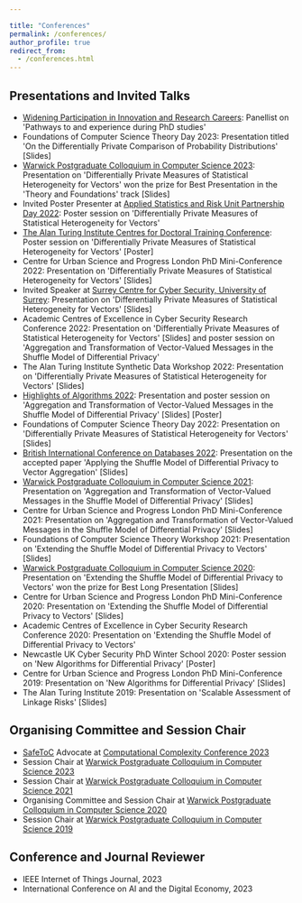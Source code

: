```yaml
---

title: "Conferences"
permalink: /conferences/
author_profile: true
redirect_from: 
  - /conferences.html
---
```


Presentations and Invited Talks
------

* [Widening Participation in Innovation and Research Careers](https://warwick.ac.uk/fac/sci/statistics/postgrad/research/wideningparticipation/): Panellist on 'Pathways to and experience during PhD studies'
* Foundations of Computer Science Theory Day 2023: Presentation titled 'On the Differentially Private Comparison of Probability Distributions' [Slides]
* [Warwick Postgraduate Colloquium in Computer Science 2023](https://warwick.ac.uk/fac/sci/dcs/research/wpccs/wpccs23/): Presentation on 'Differentially Private Measures of Statistical Heterogeneity for Vectors' won the prize for Best Presentation in the 'Theory and Foundations' track [Slides]
* Invited Poster Presenter at [Applied Statistics and Risk Unit Partnership Day 2022](https://warwick.ac.uk/fac/sci/statistics/asru/registration-page-2022n/): Poster session on 'Differentially Private Measures of Statistical Heterogeneity for Vectors'
* [The Alan Turing Institute Centres for Doctoral Training Conference](https://www.eventsforce.net/turingevents/frontend/reg/thome.csp?pageID=78543&eventID=226&traceRedir=2): Poster session on 'Differentially Private Measures of Statistical Heterogeneity for Vectors' [Poster]
* Centre for Urban Science and Progress London PhD Mini-Conference 2022: Presentation on 'Differentially Private Measures of Statistical Heterogeneity for Vectors' [Slides]
* Invited Speaker at [Surrey Centre for Cyber Security, University of Surrey](https://www.surrey.ac.uk/surrey-centre-cyber-security): Presentation on 'Differentially Private Measures of Statistical Heterogeneity for Vectors' [Slides]
* Academic Centres of Excellence in Cyber Security Research Conference 2022: Presentation on 'Differentially Private Measures of Statistical Heterogeneity for Vectors' [Slides] and poster session on 'Aggregation and Transformation of Vector-Valued Messages in the Shuffle Model of Differential Privacy'
* The Alan Turing Institute Synthetic Data Workshop 2022: Presentation on 'Differentially Private Measures of Statistical Heterogeneity for Vectors' [Slides]
* [Highlights of Algorithms 2022](https://www.lse.ac.uk/HALG-2022): Presentation and poster session on 'Aggregation and Transformation of Vector-Valued Messages in the Shuffle Model of Differential Privacy' [Slides] [Poster]
* Foundations of Computer Science Theory Day 2022: Presentation on 'Differentially Private Measures of Statistical Heterogeneity for Vectors' [Slides]
* [British International Conference on Databases 2022](https://www.bicod.uk/): Presentation on the accepted paper 'Applying the Shuffle Model of Differential Privacy to Vector Aggregation' [Slides]
* [Warwick Postgraduate Colloquium in Computer Science 2021](https://warwick.ac.uk/fac/sci/dcs/research/wpccs/wpccs21/): Presentation on 'Aggregation and Transformation of Vector-Valued Messages in the Shuffle Model of Differential Privacy' [Slides]
* Centre for Urban Science and Progress London PhD Mini-Conference 2021: Presentation on 'Aggregation and Transformation of Vector-Valued Messages in the Shuffle Model of Differential Privacy' [Slides]
* Foundations of Computer Science Theory Workshop 2021: Presentation on 'Extending the Shuffle Model of Differential Privacy to Vectors' [Slides]
* [Warwick Postgraduate Colloquium in Computer Science 2020](https://warwick.ac.uk/fac/sci/dcs/research/wpccs/wpccs20/): Presentation on 'Extending the Shuffle Model of Differential Privacy to Vectors' won the prize for Best Long Presentation [Slides]
* Centre for Urban Science and Progress London PhD Mini-Conference 2020: Presentation on 'Extending the Shuffle Model of Differential Privacy to Vectors' [Slides]
* Academic Centres of Excellence in Cyber Security Research Conference 2020: Presentation on 'Extending the Shuffle Model of Differential Privacy to Vectors'
* Newcastle UK Cyber Security PhD Winter School 2020: Poster session on 'New Algorithms for Differential Privacy' [Poster]
* Centre for Urban Science and Progress London PhD Mini-Conference 2019: Presentation on 'New Algorithms for Differential Privacy' [Slides]
* The Alan Turing Institute 2019: Presentation on 'Scalable Assessment of Linkage Risks' [Slides]

Organising Committee and Session Chair
------

* [SafeToC](https://safetoc.org/) Advocate at [Computational Complexity Conference 2023](https://computationalcomplexity.org/Archive/2023/fullsite/)
* Session Chair at [Warwick Postgraduate Colloquium in Computer Science 2023](https://warwick.ac.uk/fac/sci/dcs/research/wpccs/wpccs23/)
* Session Chair at [Warwick Postgraduate Colloquium in Computer Science 2021](https://warwick.ac.uk/fac/sci/dcs/research/wpccs/wpccs21/)
* Organising Committee and Session Chair at [Warwick Postgraduate Colloquium in Computer Science 2020](https://warwick.ac.uk/fac/sci/dcs/research/wpccs/wpccs20/)
* Session Chair at [Warwick Postgraduate Colloquium in Computer Science 2019](https://warwick.ac.uk/fac/sci/dcs/research/wpccs/wpccs19/)

Conference and Journal Reviewer
------

* IEEE Internet of Things Journal, 2023
* International Conference on AI and the Digital Economy, 2023
